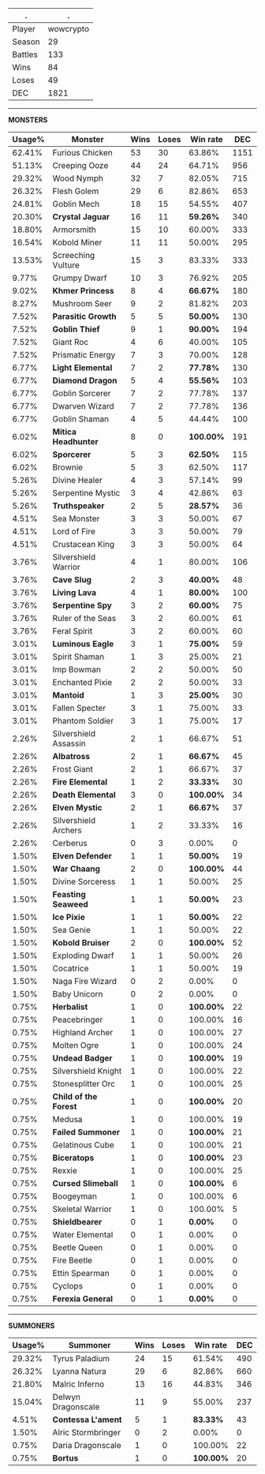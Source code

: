 .|.
|-|-
Player|wowcrypto
Season|29
Battles|133
Wins|84
Loses|49
DEC|1821

---
**MONSTERS**

Usage%|Monster|Wins|Loses|Win rate|DEC|
-|-|-|-|-|-|
62.41%|Furious Chicken|53|30|63.86%|1151|
51.13%|Creeping Ooze|44|24|64.71%|956|
29.32%|Wood Nymph|32|7|82.05%|715|
26.32%|Flesh Golem|29|6|82.86%|653|
24.81%|Goblin Mech|18|15|54.55%|407|
20.30%|**Crystal Jaguar**|16|11|**59.26%**|340|
18.80%|Armorsmith|15|10|60.00%|333|
16.54%|Kobold Miner|11|11|50.00%|295|
13.53%|Screeching Vulture|15|3|83.33%|333|
9.77%|Grumpy Dwarf|10|3|76.92%|205|
9.02%|**Khmer Princess**|8|4|**66.67%**|180|
8.27%|Mushroom Seer|9|2|81.82%|203|
7.52%|**Parasitic Growth**|5|5|**50.00%**|130|
7.52%|**Goblin Thief**|9|1|**90.00%**|194|
7.52%|Giant Roc|4|6|40.00%|105|
7.52%|Prismatic Energy|7|3|70.00%|128|
6.77%|**Light Elemental**|7|2|**77.78%**|130|
6.77%|**Diamond Dragon**|5|4|**55.56%**|103|
6.77%|Goblin Sorcerer|7|2|77.78%|137|
6.77%|Dwarven Wizard|7|2|77.78%|136|
6.77%|Goblin Shaman|4|5|44.44%|100|
6.02%|**Mitica Headhunter**|8|0|**100.00%**|191|
6.02%|**Sporcerer**|5|3|**62.50%**|115|
6.02%|Brownie|5|3|62.50%|117|
5.26%|Divine Healer|4|3|57.14%|99|
5.26%|Serpentine Mystic|3|4|42.86%|63|
5.26%|**Truthspeaker**|2|5|**28.57%**|36|
4.51%|Sea Monster|3|3|50.00%|67|
4.51%|Lord of Fire|3|3|50.00%|79|
4.51%|Crustacean King|3|3|50.00%|64|
3.76%|Silvershield Warrior|4|1|80.00%|106|
3.76%|**Cave Slug**|2|3|**40.00%**|48|
3.76%|**Living Lava**|4|1|**80.00%**|100|
3.76%|**Serpentine Spy**|3|2|**60.00%**|75|
3.76%|Ruler of the Seas|3|2|60.00%|61|
3.76%|Feral Spirit|3|2|60.00%|60|
3.01%|**Luminous Eagle**|3|1|**75.00%**|59|
3.01%|Spirit Shaman|1|3|25.00%|21|
3.01%|Imp Bowman|2|2|50.00%|50|
3.01%|Enchanted Pixie|2|2|50.00%|33|
3.01%|**Mantoid**|1|3|**25.00%**|30|
3.01%|Fallen Specter|3|1|75.00%|33|
3.01%|Phantom Soldier|3|1|75.00%|17|
2.26%|Silvershield Assassin|2|1|66.67%|51|
2.26%|**Albatross**|2|1|**66.67%**|45|
2.26%|Frost Giant|2|1|66.67%|37|
2.26%|**Fire Elemental**|1|2|**33.33%**|30|
2.26%|**Death Elemental**|3|0|**100.00%**|34|
2.26%|**Elven Mystic**|2|1|**66.67%**|37|
2.26%|Silvershield Archers|1|2|33.33%|16|
2.26%|Cerberus|0|3|0.00%|0|
1.50%|**Elven Defender**|1|1|**50.00%**|19|
1.50%|**War Chaang**|2|0|**100.00%**|44|
1.50%|Divine Sorceress|1|1|50.00%|25|
1.50%|**Feasting Seaweed**|1|1|**50.00%**|23|
1.50%|**Ice Pixie**|1|1|**50.00%**|22|
1.50%|Sea Genie|1|1|50.00%|22|
1.50%|**Kobold Bruiser**|2|0|**100.00%**|52|
1.50%|Exploding Dwarf|1|1|50.00%|26|
1.50%|Cocatrice|1|1|50.00%|19|
1.50%|Naga Fire Wizard|0|2|0.00%|0|
1.50%|Baby Unicorn|0|2|0.00%|0|
0.75%|**Herbalist**|1|0|**100.00%**|22|
0.75%|Peacebringer|1|0|100.00%|16|
0.75%|Highland Archer|1|0|100.00%|27|
0.75%|Molten Ogre|1|0|100.00%|24|
0.75%|**Undead Badger**|1|0|**100.00%**|19|
0.75%|Silvershield Knight|1|0|100.00%|22|
0.75%|Stonesplitter Orc|1|0|100.00%|25|
0.75%|**Child of the Forest**|1|0|**100.00%**|20|
0.75%|Medusa|1|0|100.00%|19|
0.75%|**Failed Summoner**|1|0|**100.00%**|21|
0.75%|Gelatinous Cube|1|0|100.00%|21|
0.75%|**Biceratops**|1|0|**100.00%**|23|
0.75%|Rexxie|1|0|100.00%|25|
0.75%|**Cursed Slimeball**|1|0|**100.00%**|6|
0.75%|Boogeyman|1|0|100.00%|6|
0.75%|Skeletal Warrior|1|0|100.00%|5|
0.75%|**Shieldbearer**|0|1|**0.00%**|0|
0.75%|Water Elemental|0|1|0.00%|0|
0.75%|Beetle Queen|0|1|0.00%|0|
0.75%|Fire Beetle|0|1|0.00%|0|
0.75%|Ettin Spearman|0|1|0.00%|0|
0.75%|Cyclops|0|1|0.00%|0|
0.75%|**Ferexia General**|0|1|**0.00%**|0|

---
**SUMMONERS**

Usage%|Summoner|Wins|Loses|Win rate|DEC|
-|-|-|-|-|-|
29.32%|Tyrus Paladium|24|15|61.54%|490|
26.32%|Lyanna Natura|29|6|82.86%|660|
21.80%|Malric Inferno|13|16|44.83%|346|
15.04%|Delwyn Dragonscale|11|9|55.00%|237|
4.51%|**Contessa L'ament**|5|1|**83.33%**|43|
1.50%|Alric Stormbringer|0|2|0.00%|0|
0.75%|Daria Dragonscale|1|0|100.00%|22|
0.75%|**Bortus**|1|0|**100.00%**|20|
